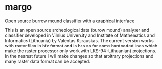 # margo
Open source burrow mound classifier with a graphical interface

This is an open source archeological data (burow mound) analyser and classifier developed in Vilnius University and
Institute of Mathematics and Informatics (Lithuania) by Valentas Kurauskas. The current version works with raster files in 
hfz format and is has so far some hardcoded lines which make the raster processor only work with LKS-94 (Lithuanian) projections.
In the nearest future I will make changes so that arbitrary projections and many raster data format can be accepted.
